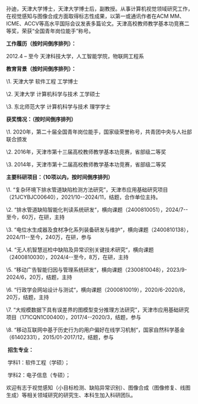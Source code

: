 ​        孙迪，天津大学博士，天津大学博士后，副教授。从事计算机视觉领域研究工作，在视觉感知与图像合成方面取得标志性成果，以第一或通讯作者在ACM MM、ICME、ACCV等高水平国际会议发表多篇论文。天津高校教师教学基本功竞赛二等奖，荣获“全国青年岗位能手”称号。

**工作履历（按时间倒序排列）：**

2012.4 – 至今 天津科技大学，人工智能学院，物联网工程系

**教育背景（按时间倒序排列）：**

\1. 天津大学  软件工程  工学博士

\2. 天津大学  计算机科学与技术  工学硕士

\3. 东北师范大学  计算机科学与技术  理学学士

**获奖情况：（按时间倒序排列）**

\1. 2020年，第二十届全国青年岗位能手，国家级荣誉称号，共青团中央与人社部联合颁发      

\2. 2016年，天津市第十三届高校教师教学基本功竞赛，省部级二等奖

\3. 2014年，天津市第十二届高校教师教学基本功竞赛，省部级二等奖

**主要科研项目：（10项以内，按时间倒序排列）**

\1. “复杂环境下排水管道缺陷检测方法研究”，天津市应用基础研究项目（21JCYBJC00640），2021/10--2024/11，结题，合作单位主持。

\2. “排水管道缺陷智能化判读系统研发“，横向课题（2400810051），2024/7--至今，60万，在研，主持

\3. “电位水生成器及食材净化系列装备研发与维护“，横向课题（2400810138），2024/11--至今，240万，在研，参与

\4. “无人机智慧巡检中缺陷及异常识别关键技术研究“，横向课题（2400810030），2024/4--至今，8万，在研，主持

\5. “移动广告智能归因与管理系统研发“，横向课题（2300810048），2023/9-2024/6，20万，结题，主持

\6. “行政学会网站设计与测试“，横向课题（2000810019），2020/6-2020/8，20万，结题，主持

\7.  “大规模数据下具有误差界的图模型变分推理方法研究”，天津市应用基础研究项目（171CQN1C00400），2017/4--2020/3，结题，参与

\8. “移动互联网中基于历史行为的用户偏好在线学习机制“，国家自然科学基金（61402331），2015/01-2017/12，结题，参与

​        **招生专业：**

​        学科1：软件工程（学硕）；

​        学科2：电子信息（专硕）；

​        欢迎有志于视觉感知（小目标检测、缺陷异常识别）、图像合成（图像修复、线图生成）等相关领域研究的研究生、本科生加入科研团队。
